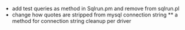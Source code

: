 

* add test queries as method in Sqlrun.pm and remove from sqlrun.pl
* change how quotes are stripped from mysql connection string
** a method for connection string cleanup per driver

